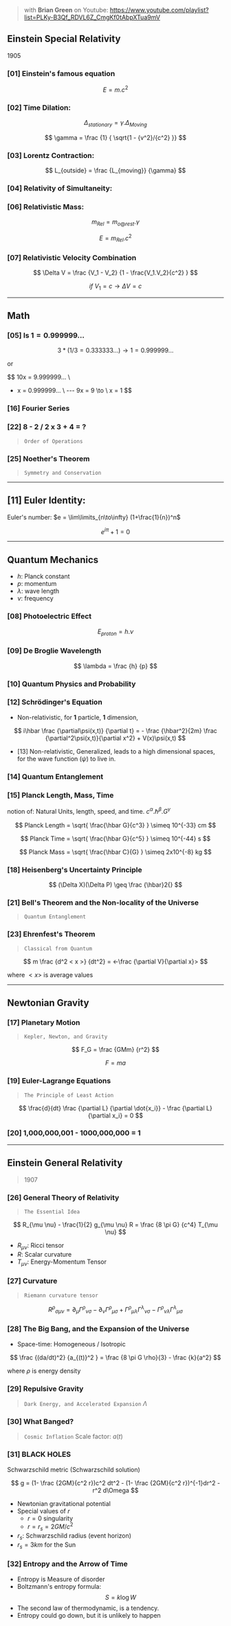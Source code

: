 
> with
  **Brian Green**
  on Youtube: https://www.youtube.com/playlist?list=PLKy-B3Qf_RDVL6Z_CmgKf0tAbpXTua9mV

Einstein Special Relativity
---

1905

### [01] Einstein's famous equation

$$ E = m.c^2 $$

### [02] Time Dilation:

$$ \Delta_{stationary} = \gamma . \Delta_{Moving} $$

$$ \gamma = \frac {1} { \sqrt{1 - {v^2}/{c^2} }} $$

### [03] Lorentz Contraction:
  
$$ L_{outside} = \frac {L_{moving}} {\gamma} $$

### [04] Relativity of Simultaneity:
  


### [06] Relativistic Mass:
  
$$ m_{Rel} = m_{o@rest}.\gamma $$

$$ E = m_{Rel}.c^2 $$

### [07] Relativistic Velocity Combination
  
$$ \Delta V  = \frac {V_1 - V_2} {1 - \frac{V_1.V_2}{c^2} } $$

$$ if \ V_1 = c \to \Delta V = c $$

----


Math
---

### [05] Is $1=0.999999...$

$$ 3* (1/3 = 0.333333...) \to 1 = 0.999999... $$

or

$$
10x = 9.999999... \\
- x = 0.999999... \\
\---
9x = 9       \to \\
x = 1
$$

### [16] Fourier Series

### [22] 8 - 2 / 2 x 3 + 4 = ?
  
> ```Order of Operations```

### [25] Noether's Theorem
> ```Symmetry and Conservation```

----


[11] Euler Identity:
---
  
Euler's number: $e = \lim\limits_{n\to\infty}  (1+\frac{1}{n})^n$

$$ e^{i\pi} + 1 = 0 $$

----


Quantum Mechanics
---

* $h$: Planck constant
* $p$: momentum
* $\lambda$: wave length
* $\nu$: frequency

### [08] Photoelectric Effect
  
$$ E_{proton} = h.\nu $$

### [09] De Broglie Wavelength

$$ \lambda = \frac {h} {p} $$

### [10] Quantum Physics and Probability


### [12] Schrödinger's Equation
  
+ Non-relativistic, for **1** particle, **1** dimension,

$$ i\hbar \frac {\partial\psi(x,t)} {\partial t} = - \frac {\hbar^2}{2m} \frac {\partial^2\psi(x,t)}{\partial x^2} + V(x)\psi(x,t) $$

+ [13] Non-relativistic, Generalized,
     leads to a high dimensional spaces, for the wave function ($\psi$) to live in.

### [14] Quantum Entanglement


### [15] Planck Length, Mass, Time
  
notion of: Natural Units, length, speed, and time.
$c^{\alpha}.\hbar^{\beta}.G^{\gamma}$

$$ Planck Length = \sqrt{ \frac{\hbar G}{c^3} } \simeq 10^{-33} cm $$

$$ Planck Time   = \sqrt{ \frac{\hbar G}{c^5} } \simeq  10^{-44} s $$

$$ Planck Mass   = \sqrt{ \frac{\hbar C}{G} }   \simeq 2x10^{-8} kg $$

### [18] Heisenberg's Uncertainty Principle

$$ (\Delta X)(\Delta P) \geq \frac {\hbar}2{} $$

### [21] Bell's Theorem and the Non-locality of the Universe

> ```Quantum Entanglement```

### [23] Ehrenfest's Theorem

> ```Classical from Quantum```

$$ m \frac {d^2 < x >} {dt^2} = <-\frac {\partial V}{\partial x}> $$

where $<x>$ is average values
  
----


Newtonian Gravity
---

### [17] Planetary Motion

> ```Kepler, Newton, and Gravity```

$$ F_G = \frac {GMm} {r^2} $$

$$ F = ma $$

### [19] Euler-Lagrange Equations

> ```The Principle of Least Action```

$$ \frac{d}{dt} \frac {\partial L} {\partial \dot{x_i}} - \frac {\partial L} {\partial x_i} = 0 $$

### [20] 1,000,000,001 - 1000,000,000 = 1

----
  

Einstein General Relativity
---
> 1907

### [26] General Theory of Relativity
> ```The Essential Idea```

$$ R_{\mu \nu} - \frac{1}{2} g_{\mu \nu} R = \frac {8 \pi G} {c^4} T_{\mu \nu} $$

* $R_{\mu \nu}$: Ricci tensor
* $R$: Scalar curvature
* $T_{\mu \nu}$: Energy-Momentum Tensor

### [27] Curvature

> ```Riemann curvature tensor```

$$
  R^\rho{}_{\sigma\mu\nu} =
\partial_\mu\Gamma^\rho{}_{\nu\sigma} -
\partial_\nu\Gamma^\rho{}_{\mu\sigma} +
\Gamma^\rho{}_{\mu\lambda}\Gamma^\lambda{}_{\nu\sigma} -
\Gamma^\rho{}_{\nu\lambda}\Gamma^\lambda{}_{\mu\sigma}
$$

### [28] The Big Bang, and the Expansion of the Universe

+ Space-time: Homogeneous / Isotropic

$$ \frac {(da/dt)^2} {a_{(t)}^2 } = \frac {8 \pi G \rho}{3} - \frac {k}{a^2} $$

where $\rho$ is energy density

### [29] Repulsive Gravity

> ```Dark Energy, and Accelerated Expansion```
  $\Lambda$

### [30] What Banged?
> ```Cosmic Inflation```
  Scale factor: $a(t)$

### [31] BLACK HOLES

Schwarzschild metric (Schwarzschild solution)

$$ g = (1- \frac {2GM}{c^2 r})c^2 dt^2 - (1- \frac {2GM}{c^2 r})^{-1}dr^2 - r^2 d\Omega $$

* Newtonian gravitational potential
* Special values of $r$
  - $r = 0$ singularity
  - $r = r_s = 2GM/c^2$
* $r_s$: Schwarzschild radius (event horizon)
* $r_s = 3 km$ for the Sun

### [32] Entropy and the Arrow of Time
  
+ Entropy is Measure of disorder
+ Boltzmann's entropy formula:
$$ S = k \log{W} $$
+ The second law of thermodynamic, is a tendency.
+ Entropy could go down, but it is unlikely to happen

